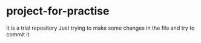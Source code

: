 # project-for-practise
it is a trial repository
Just trying to make some changes in the file and try to commit it
